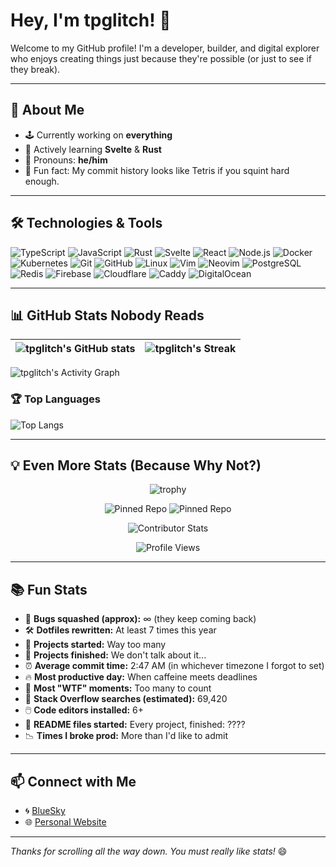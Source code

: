 # Hey, I'm tpglitch! 👋

Welcome to my GitHub profile! I'm a developer, builder, and digital explorer who enjoys creating things just because they're possible (or just to see if they break). 

---

## 🚀 About Me

- 🕹️ Currently working on **everything**
- 🌱 Actively learning **Svelte** & **Rust**
- 🦀 Pronouns: **he/him**
- 🎲 Fun fact: My commit history looks like Tetris if you squint hard enough.

---

## 🛠️ Technologies & Tools

![TypeScript](https://shields.io/badge/TypeScript-3178C6?logo=TypeScript&logoColor=FFF)
![JavaScript](https://img.shields.io/badge/-JavaScript-F7DF1E?style=flat&logo=javascript&logoColor=black)
![Rust](https://img.shields.io/badge/-Rust-000000?style=flat&logo=rust&logoColor=white)
![Svelte](https://img.shields.io/badge/-Svelte-FF3E00?style=flat&logo=svelte&logoColor=white)
![React](https://img.shields.io/badge/-React-61DAFB?style=flat&logo=react&logoColor=black)
![Node.js](https://img.shields.io/badge/-Node.js-339933?style=flat&logo=node.js&logoColor=white)
![Docker](https://img.shields.io/badge/-Docker-2496ED?style=flat&logo=docker&logoColor=white)
![Kubernetes](https://img.shields.io/badge/-Kubernetes-326CE5?style=flat&logo=kubernetes&logoColor=white)
![Git](https://img.shields.io/badge/-Git-F05032?style=flat&logo=git&logoColor=white)
![GitHub](https://img.shields.io/badge/-GitHub-181717?style=flat&logo=github&logoColor=white)
![Linux](https://img.shields.io/badge/-Linux-FCC624?style=flat&logo=linux&logoColor=black)
![Vim](https://img.shields.io/badge/-Vim-019733?style=flat&logo=vim&logoColor=white)
![Neovim](https://img.shields.io/badge/-Neovim-57A143?style=flat&logo=neovim&logoColor=white)
![PostgreSQL](https://img.shields.io/badge/-PostgreSQL-336791?style=flat&logo=postgresql&logoColor=white)
![Redis](https://img.shields.io/badge/-Redis-DC382D?style=flat&logo=redis&logoColor=white)
![Firebase](https://img.shields.io/badge/-Firebase-FFCA28?style=flat&logo=firebase&logoColor=black)
![Cloudflare](https://img.shields.io/badge/-Cloudflare-F38020?style=flat&logo=cloudflare&logoColor=white)
![Caddy](https://img.shields.io/badge/-Caddy-00B388?style=flat&logo=caddy&logoColor=white)
![DigitalOcean](https://img.shields.io/badge/-DigitalOcean-0080FF?style=flat&logo=digitalocean&logoColor=white)

---

## 📊 GitHub Stats Nobody Reads

| ![tpglitch's GitHub stats](https://github-readme-stats.vercel.app/api?username=tpglitch&show_icons=true&theme=radical) | ![tpglitch's Streak](https://streak-stats.demolab.com?user=tpglitch&theme=radical) |
| :-----------------------------------------------------------: | :-------------------------------------------: |

![tpglitch's Activity Graph](https://github-readme-activity-graph.vercel.app/graph?username=tpglitch&theme=radical&hide_border=true)

### 🏆 Top Languages

![Top Langs](https://github-readme-stats.vercel.app/api/top-langs/?username=tpglitch&layout=compact&theme=radical)

---

## 💡 Even More Stats (Because Why Not?)

<p align="center">
  <img src="https://github-profile-trophy.vercel.app/?username=tpglitch&theme=radical&margin-w=10&no-bg=true&no-frame=true" alt="trophy" />
</p>

<p align="center">
  <img src="https://github-readme-stats.vercel.app/api/pin/?username=tpglitch&repo=dotfiles&theme=radical" alt="Pinned Repo" />
  <img src="https://github-readme-stats.vercel.app/api/pin/?username=tpglitch&repo=monorepo&theme=radical" alt="Pinned Repo" />
</p>

<p align="center">
  <img src="https://github-contributor-stats.vercel.app/api?username=tpglitch&limit=5&theme=radical" alt="Contributor Stats" />
</p>

<p align="center">
  <img src="https://komarev.com/ghpvc/?username=tpglitch&label=Profile%20views&color=F7DF1E&style=flat" alt="Profile Views" />
</p>

---

## 📚 Fun Stats

- 🐛 **Bugs squashed (approx):** ∞ (they keep coming back)
- 🛠️ **Dotfiles rewritten:** At least 7 times this year
- 🚀 **Projects started:** Way too many
- 🌌 **Projects finished:** We don't talk about it...
- ⏰ **Average commit time:** 2:47 AM (in whichever timezone I forgot to set)
- 🔥 **Most productive day:** When caffeine meets deadlines
- 🏓 **Most "WTF" moments:** Too many to count
- 🧩 **Stack Overflow searches (estimated):** 69,420
- 🖱️ **Code editors installed:** 6+
- 📝 **README files started:** Every project, finished: ????
- 📉 **Times I broke prod:** More than I'd like to admit

---

## 📫 Connect with Me

- 🌀 [BlueSky](https://bsky.app/profile/tpglit.ch)
- 🌐 [Personal Website](https://tpglit.ch)

---

_Thanks for scrolling all the way down. You must really like stats!_ 😄
